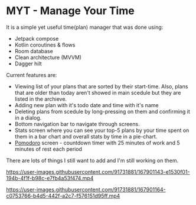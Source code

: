 # MYT - Manage  Your Time

It is a simple yet useful time(plan) manager that was done using:

 - Jetpack compose
 - Kotlin coroutines & flows
 - Room database
 - Clean architecture (MVVM)
 - Dagger hilt

Current features are:

 - Viewing list of your plans that are sorted by their start-time. Also, plans that are older than today aren't showed in main scedule but they are listed in the archieve.
 - Adding new plan with it's todo date and time with it's name
 - Deleting plans from scedule by long-pressing on them and confirming it in a dialog.
 - Bottom navigation bar  to navigate through screens.
 - Stats screen where you can see  your top-5 plans by your time spent on them in a bar chart and overall stats by time in a pie-chart.
 - [Pomodoro](https://en.wikipedia.org/wiki/Pomodoro_Technique) screen - countdown timer with 25 minutes of work and 5 minutes of rest each period

There are lots of things I still want to add and I'm still working on them.




https://user-images.githubusercontent.com/91731881/167901143-e1530f01-194b-4f1f-b98c-e7fb4a53f474.mp4



https://user-images.githubusercontent.com/91731881/167901164-c0753766-b4d5-442f-a2c7-f576151d95ff.mp4

